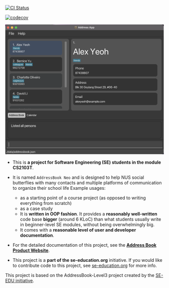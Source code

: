 [![CI Status](https://github.com/se-edu/addressbook-level3/workflows/Java%20CI/badge.svg)](https://github.com/se-edu/addressbook-level3/actions)

[![codecov](https://codecov.io/gh/AY2223S2-CS2103T-F12-3/tp/branch/master/graph/badge.svg?token=D4DWJRNWTS)](https://codecov.io/gh/AY2223S2-CS2103T-F12-3/tp)

![Ui](docs/images/Ui.png)

* This is **a project for Software Engineering (SE) students in the module CS2103T**.<br>
* It is named `AddressBook Neo` and is designed to help NUS social butterflies with many contacts and multiple platforms of communication to organize their school life
  Example usages:
  * as a starting point of a course project (as opposed to writing everything from scratch)
  * as a case study
  * It is **written in OOP fashion**. It provides a **reasonably well-written** code base **bigger** (around 6 KLoC) than what students usually write in beginner-level SE modules, without being overwhelmingly big.
  * It comes with a **reasonable level of user and developer documentation**.

* For the detailed documentation of this project, see the **[Address Book Product Website](https://se-education.org/addressbook-level3)**.
* This project is a **part of the se-education.org** initiative. If you would like to contribute code to this project, see [se-education.org](https://se-education.org#https://se-education.org/#contributing) for more info.

This project is based on the AddressBook-Level3 project created by the [SE-EDU initiative](https://se-education.org).

